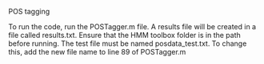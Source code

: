 POS tagging

To run the code, run the POSTagger.m file. A results file will be created in a file called results.txt.
Ensure that the HMM toolbox folder is in the path before running.
The test file must be named posdata_test.txt. To change this, add the new file name to line 89 of POSTagger.m 
